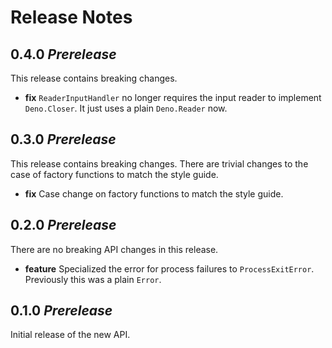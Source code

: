 # Release Notes

## 0.4.0 _Prerelease_

This release contains breaking changes. 

- **fix** `ReaderInputHandler` no longer requires the input reader to implement `Deno.Closer`. It just uses a plain `Deno.Reader` now. 

## 0.3.0 _Prerelease_

This release contains breaking changes. There are trivial changes to the case of
factory functions to match the style guide.

- **fix** Case change on factory functions to match the style guide.

## 0.2.0 _Prerelease_

There are no breaking API changes in this release.

- **feature** Specialized the error for process failures to `ProcessExitError`.
  Previously this was a plain `Error`.

## 0.1.0 _Prerelease_

Initial release of the new API.
